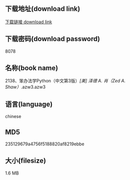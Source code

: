 ## 下载地址(download link)
[下载链接 download link](https://voluble-croquembouche-d321dc.netlify.app/?s=2138%E3%80%81%E7%AC%A8%E5%8A%9E%E6%B3%95%E5%AD%A6Python%EF%BC%88%E4%B8%AD%E6%96%87%E7%AC%AC3%E7%89%88%EF%BC%89_%5B%E7%BE%8E%5D+%E6%B3%BD%E5%BE%B7+A.+%E8%82%96%EF%BC%88Zed+A.+Shaw%EF%BC%89_.azw3)

## 下载密码(download password)
8078

## 名称(book name)
2138、笨办法学Python（中文第3版）_[美] 泽德 A. 肖（Zed A. Shaw）_.azw3.azw3

## 语言(language)
chinese

## MD5
235129679a4756f5188820af8219ebbe

## 大小(filesize)
1.6 MB
